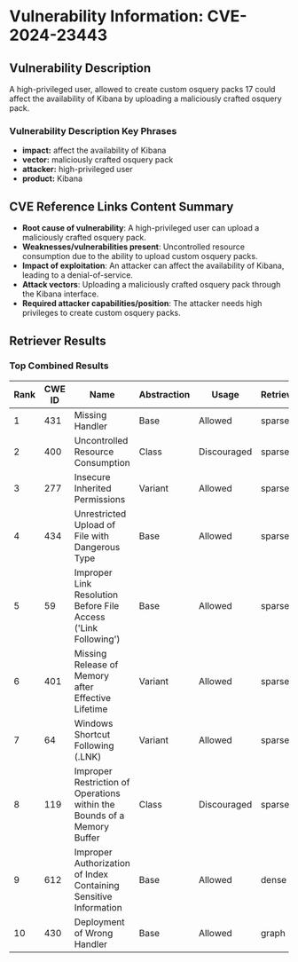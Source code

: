 # Vulnerability Information: CVE-2024-23443

## Vulnerability Description
A high-privileged user, allowed to create custom osquery packs 17 could affect the availability of Kibana by uploading a maliciously crafted osquery pack.

### Vulnerability Description Key Phrases
- **impact:** affect the availability of Kibana
- **vector:** maliciously crafted osquery pack
- **attacker:** high-privileged user
- **product:** Kibana

## CVE Reference Links Content Summary
- **Root cause of vulnerability**: A high-privileged user can upload a maliciously crafted osquery pack.
- **Weaknesses/vulnerabilities present**: Uncontrolled resource consumption due to the ability to upload custom osquery packs.
- **Impact of exploitation**:  An attacker can affect the availability of Kibana, leading to a denial-of-service.
- **Attack vectors**: Uploading a maliciously crafted osquery pack through the Kibana interface.
- **Required attacker capabilities/position**: The attacker needs high privileges to create custom osquery packs.

## Retriever Results

### Top Combined Results

| Rank | CWE ID | Name | Abstraction | Usage  | Retrievers | Individual Scores |
|------|--------|------|-------------|-------|------------|-------------------|
| 1 | 431 | Missing Handler | Base | Allowed | sparse | 0.038 |
| 2 | 400 | Uncontrolled Resource Consumption | Class | Discouraged | sparse | 0.038 |
| 3 | 277 | Insecure Inherited Permissions | Variant | Allowed | sparse | 0.038 |
| 4 | 434 | Unrestricted Upload of File with Dangerous Type | Base | Allowed | sparse | 0.037 |
| 5 | 59 | Improper Link Resolution Before File Access ('Link Following') | Base | Allowed | sparse | 0.037 |
| 6 | 401 | Missing Release of Memory after Effective Lifetime | Variant | Allowed | sparse | 0.037 |
| 7 | 64 | Windows Shortcut Following (.LNK) | Variant | Allowed | sparse | 0.037 |
| 8 | 119 | Improper Restriction of Operations within the Bounds of a Memory Buffer | Class | Discouraged | sparse | 0.037 |
| 9 | 612 | Improper Authorization of Index Containing Sensitive Information | Base | Allowed | dense | 0.498 |
| 10 | 430 | Deployment of Wrong Handler | Base | Allowed | graph | 0.002 |

